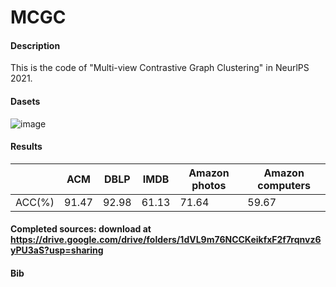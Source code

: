 # MCGC

#### Description
This is the code of "Multi-view Contrastive Graph Clustering" in NeurlPS 2021.
#### Dasets

![image](https://user-images.githubusercontent.com/55492095/137155093-6fc13e15-7795-490d-8560-a01dbd9b8648.png)



#### Results
|             |     ACM     |     DBLP    |     IMDB    |Amazon photos|Amazon computers|
| ----------- | ----------- | ----------- | ----------- | ----------- | ----------- |
|    ACC(%)   |  91.47      | 92.98| 61.13|71.64 |59.67 | 


#### Completed sources: download at https://drive.google.com/drive/folders/1dVL9m76NCCKeikfxF2f7rqnvz6yPU3aS?usp=sharing


#### Bib




